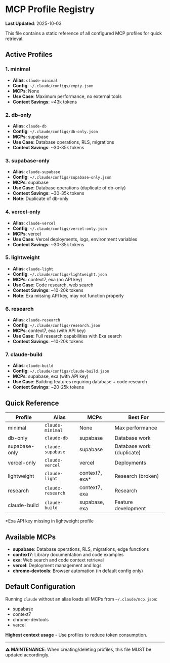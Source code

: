 # MCP Profile Registry

**Last Updated**: 2025-10-03

This file contains a static reference of all configured MCP profiles for quick retrieval.

## Active Profiles

### 1. minimal
- **Alias**: `claude-minimal`
- **Config**: `~/.claude/configs/empty.json`
- **MCPs**: None
- **Use Case**: Maximum performance, no external tools
- **Context Savings**: ~43k tokens

### 2. db-only
- **Alias**: `claude-db`
- **Config**: `~/.claude/configs/db-only.json`
- **MCPs**: supabase
- **Use Case**: Database operations, RLS, migrations
- **Context Savings**: ~30-35k tokens

### 3. supabase-only
- **Alias**: `claude-supabase`
- **Config**: `~/.claude/configs/supabase-only.json`
- **MCPs**: supabase
- **Use Case**: Database operations (duplicate of db-only)
- **Context Savings**: ~30-35k tokens
- **Note**: Duplicate of db-only

### 4. vercel-only
- **Alias**: `claude-vercel`
- **Config**: `~/.claude/configs/vercel-only.json`
- **MCPs**: vercel
- **Use Case**: Vercel deployments, logs, environment variables
- **Context Savings**: ~30-35k tokens

### 5. lightweight
- **Alias**: `claude-light`
- **Config**: `~/.claude/configs/lightweight.json`
- **MCPs**: context7, exa (no API key)
- **Use Case**: Code research, web search
- **Context Savings**: ~10-20k tokens
- **Note**: Exa missing API key, may not function properly

### 6. research
- **Alias**: `claude-research`
- **Config**: `~/.claude/configs/research.json`
- **MCPs**: context7, exa (with API key)
- **Use Case**: Full research capabilities with Exa search
- **Context Savings**: ~10-20k tokens

### 7. claude-build
- **Alias**: `claude-build`
- **Config**: `~/.claude/configs/claude-build.json`
- **MCPs**: supabase, exa (with API key)
- **Use Case**: Building features requiring database + code research
- **Context Savings**: ~20-25k tokens

## Quick Reference

| Profile | Alias | MCPs | Best For |
|---------|-------|------|----------|
| minimal | `claude-minimal` | None | Max performance |
| db-only | `claude-db` | supabase | Database work |
| supabase-only | `claude-supabase` | supabase | Database work (duplicate) |
| vercel-only | `claude-vercel` | vercel | Deployments |
| lightweight | `claude-light` | context7, exa* | Research (broken) |
| research | `claude-research` | context7, exa | Research |
| claude-build | `claude-build` | supabase, exa | Feature development |

*Exa API key missing in lightweight profile

## Available MCPs

- **supabase**: Database operations, RLS, migrations, edge functions
- **context7**: Library documentation and code examples
- **exa**: Web search and code context retrieval
- **vercel**: Deployment management and logs
- **chrome-devtools**: Browser automation (in default config only)

## Default Configuration

Running `claude` without an alias loads all MCPs from `~/.claude/mcp.json`:
- supabase
- context7
- chrome-devtools
- vercel

**Highest context usage** - Use profiles to reduce token consumption.

---

**⚠️ MAINTENANCE**: When creating/deleting profiles, this file MUST be updated accordingly.
